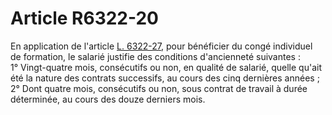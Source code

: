 # Article R6322-20

  
En application de l'article [L. 6322-27][1], pour bénéficier du congé individuel de formation, le salarié justifie des conditions d'ancienneté suivantes :   
1° Vingt-quatre mois, consécutifs ou non, en qualité de salarié, quelle qu'ait été la nature des contrats successifs, au cours des cinq dernières années ;   
2° Dont quatre mois, consécutifs ou non, sous contrat de travail à durée déterminée, au cours des douze derniers mois.

 [1]: /affichCodeArticle.do?cidTexte=LEGITEXT000006072050&idArticle=LEGIARTI000006904185&dateTexte=&categorieLien=cid